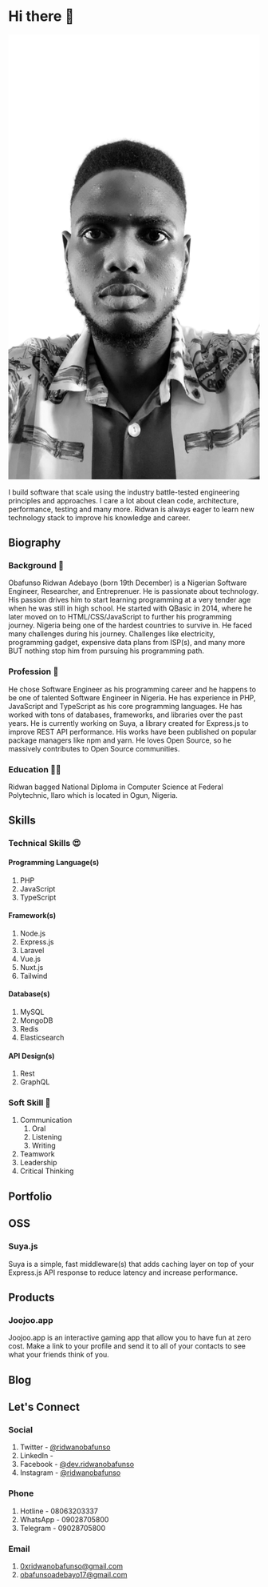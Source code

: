 # Hi there 👋
![Obafunso Ridwan Adebayo](https://raw.githubusercontent.com/0xridwanobafunso/0xridwanobafunso/main/3A1E0FEA-A5CB-4700-A611-3BAC2A9E8943.png)

I build software that scale using the industry battle-tested engineering principles and approaches. I care a lot about clean code, architecture, performance, testing and many more. Ridwan is always eager to learn new technology stack to improve his knowledge and career.

## Biography 

### Background 📌
Obafunso Ridwan Adebayo (born 19th December) is a Nigerian Software Engineer, Researcher, and Entreprenuer. He is passionate about technology. His passion drives him to start learning programming at a very tender age when he was still in high school. He started with QBasic in 2014, where he later moved on to HTML/CSS/JavaScript to further his programming journey.
Nigeria being one of the hardest countries to survive in. He faced many challenges during his journey. Challenges like electricity, programming gadget, expensive data plans from ISP(s), and many more BUT nothing stop him from pursuing his programming path.

### Profession 🥑
He chose Software Engineer as his programming career and he happens to be one of talented Software Engineer in Nigeria. He has experience in PHP, JavaScript and TypeScript as his core programming languages. He has worked with tons of databases, frameworks, and libraries over the past years.
He is currently working on Suya, a library created for Express.js to improve REST API performance. His works have been published on popular package managers like npm and yarn.
He loves Open Source, so he massively contributes to Open Source communities.

### Education 🧑‍🎓 
Ridwan bagged National Diploma in Computer Science at Federal Polytechnic, Ilaro which is located in Ogun, Nigeria.


## Skills

### Technical Skills 😍

#### Programming Language(s)

1. PHP
2. JavaScript
3. TypeScript

#### Framework(s)

1. Node.js
2. Express.js
3. Laravel
4. Vue.js
5. Nuxt.js
6. Tailwind

#### Database(s)

1. MySQL 
2. MongoDB
3. Redis
4. Elasticsearch


#### API Design(s)

1. Rest
2. GraphQL


### Soft Skill 🤗

1. Communication
   1. Oral
   2. Listening 
   3. Writing 
2. Teamwork
3. Leadership 
4. Critical Thinking


## Portfolio 

## OSS

### Suya.js

Suya is a simple, fast middleware(s) that adds caching layer on top of your Express.js API response to reduce latency and increase performance.

## Products

### Joojoo.app

Joojoo.app is an interactive gaming app that allow you to have fun at zero cost. Make a link to your profile and send it to all of your contacts to see what your friends think of you.

## Blog

## Let's Connect

### Social
1. Twitter - [@ridwanobafunso](https://twitter.com/ridwanobafunso)
2. LinkedIn - 
3. Facebook - [@dev.ridwanobafunso](https://facebook.com/dev.ridwanobafunso)
4. Instagram - [@ridwanobafunso](https://instagram.com/ridwanobafunso)

### Phone
1. Hotline - 08063203337
2. WhatsApp - 09028705800
3. Telegram - 09028705800

### Email
1. 0xridwanobafunso@gmail.com
2. obafunsoadebayo17@gmail.com
